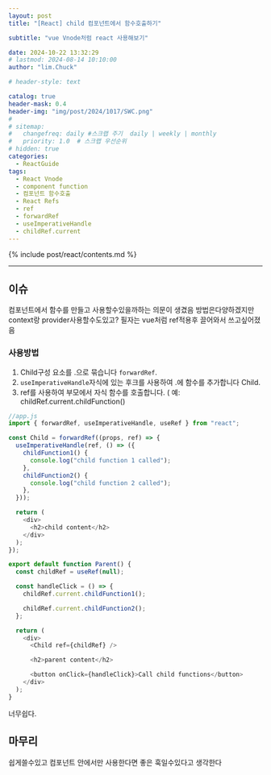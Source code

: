```yaml
---
layout: post
title: "[React] child 컴포넌트에서 함수호출하기"

subtitle: "vue Vnode처럼 react 사용해보기"

date: 2024-10-22 13:32:29
# lastmod: 2024-08-14 10:10:00
author: "lim.Chuck"

# header-style: text

catalog: true
header-mask: 0.4
header-img: "img/post/2024/1017/SWC.png"
#
# sitemap:
#   changefreq: daily #스크랩 주기  daily | weekly | monthly
#   priority: 1.0  # 스크랩 우선순위
# hidden: true
categories:
  - ReactGuide
tags:
  - React Vnode
  - component function
  - 컴포넌트 함수호출
  - React Refs
  - ref
  - forwardRef
  - useImperativeHandle
  - childRef.current
---
```


{% include post/react/contents.md %}

---

## 이슈

컴포넌트에서 함수를 만들고 사용할수있을까하는 의문이 생겼음 방법은다양하겠지만 context랑 provider사용할수도있고? 필자는 vue처럼 ref적용후 끌어와서 쓰고싶어졌음

### 사용방법

1. Child구성 요소를 .으로 묶습니다 `forwardRef`.
1. `useImperativeHandle`자식에 있는 후크를 사용하여 .에 함수를 추가합니다 Child.
1. ref를 사용하여 부모에서 자식 함수를 호출합니다. ( 예: childRef.current.childFunction()

```js
//app.js
import { forwardRef, useImperativeHandle, useRef } from "react";

const Child = forwardRef((props, ref) => {
  useImperativeHandle(ref, () => ({
    childFunction1() {
      console.log("child function 1 called");
    },
    childFunction2() {
      console.log("child function 2 called");
    },
  }));

  return (
    <div>
      <h2>child content</h2>
    </div>
  );
});

export default function Parent() {
  const childRef = useRef(null);

  const handleClick = () => {
    childRef.current.childFunction1();

    childRef.current.childFunction2();
  };

  return (
    <div>
      <Child ref={childRef} />

      <h2>parent content</h2>

      <button onClick={handleClick}>Call child functions</button>
    </div>
  );
}
```

너무쉽다.

## 마무리

쉽게쓸수있고 컴포넌트 안에서만 사용한다면 좋은 훅일수있다고 생각한다
